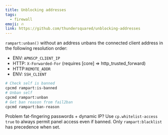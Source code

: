 ```yaml
---
title: Unblocking addresses
tags:
  - firewall
emoji: 🔥
link: https://github.com/thundersquared/unblocking-addresses
---
```


`rampart:unban()` without an address unbans the connected client address in the following resolution order:

-  ENV: `APNSCP_CLIENT_IP`
- HTTP: `X-Forwarded-For` (requires [core] => http_trusted_forward)
- HTTP:`REMOTE_ADDR`
- ENV: `SSH_CLIENT`

```bash
# Check self is banned
cpcmd rampart:is-banned
# Unban self
cpcmd rampart:unban
# Get ban reason from fail2ban
cpcmd rampart:ban-reason
```

Problem fat-fingering passwords + dynamic IP? Use `cp.whitelist-access true` to always permit panel access even if banned. Only `rampart:blacklist` has precedence when set.

